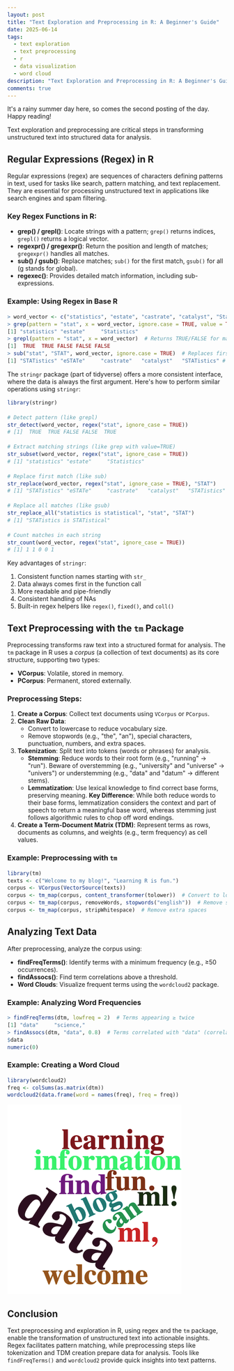 ```yaml
---
layout: post
title: "Text Exploration and Preprocessing in R: A Beginner's Guide"
date: 2025-06-14
tags:
  - text exploration
  - text preprocessing
  - r
  - data visualization
  - word cloud
description: "Text Exploration and Preprocessing in R: A Beginner's Guide"
comments: true
---
```


It's a rainy summer day here, so comes the second posting of the day.  Happy reading!

Text exploration and preprocessing are critical steps in transforming unstructured text into structured data for analysis. 

## Regular Expressions (Regex) in R

Regular expressions (regex) are sequences of characters defining patterns in text, used for tasks like search, pattern matching, and text replacement. They are essential for processing unstructured text in applications like search engines and spam filtering.

### Key Regex Functions in R:
- **grep() / grepl()**: Locate strings with a pattern; `grep()` returns indices, `grepl()` returns a logical vector.
- **regexpr() / gregexpr()**: Return the position and length of matches; `gregexpr()` handles all matches.
- **sub() / gsub()**: Replace matches; `sub()` for the first match, `gsub()` for all (g stands for global).
- **regexec()**: Provides detailed match information, including sub-expressions.

### Example: Using Regex in Base R

```R
> word_vector <- c("statistics", "estate", "castrate", "catalyst", "Statistics")
> grep(pattern = "stat", x = word_vector, ignore.case = TRUE, value = TRUE)  # value=TRUE means it returns the whole word(s) where the pattern is matched
[1] "statistics" "estate"     "Statistics"
> grepl(pattern = "stat", x = word_vector)  # Returns TRUE/FALSE for matches
[1]  TRUE  TRUE FALSE FALSE FALSE
> sub("stat", "STAT", word_vector, ignore.case = TRUE)  # Replaces first "stat" with "STAT"
[1] "STATistics" "eSTATe"     "castrate"   "catalyst"   "STATistics" # Only the first occurance of the pattern in each word is replaced.  Using `gsub` here would yield the same result.
```

The `stringr` package (part of tidyverse) offers a more consistent interface, where the data is always the first argument. Here's how to perform similar operations using `stringr`:

```R
library(stringr)

# Detect pattern (like grepl)
str_detect(word_vector, regex("stat", ignore_case = TRUE))
# [1]  TRUE  TRUE FALSE FALSE  TRUE

# Extract matching strings (like grep with value=TRUE)
str_subset(word_vector, regex("stat", ignore_case = TRUE))
# [1] "statistics" "estate"     "Statistics"

# Replace first match (like sub)
str_replace(word_vector, regex("stat", ignore_case = TRUE), "STAT")
# [1] "STATistics" "eSTATe"     "castrate"   "catalyst"   "STATistics"

# Replace all matches (like gsub)
str_replace_all("statistics is statistical", "stat", "STAT")
# [1] "STATistics is STATistical"

# Count matches in each string
str_count(word_vector, regex("stat", ignore_case = TRUE))
# [1] 1 1 0 0 1
```

Key advantages of `stringr`:
1. Consistent function names starting with `str_`
2. Data always comes first in the function call
3. More readable and pipe-friendly
4. Consistent handling of NAs
5. Built-in regex helpers like `regex()`, `fixed()`, and `coll()`

## Text Preprocessing with the `tm` Package

Preprocessing transforms raw text into a structured format for analysis. The `tm` package in R uses a *corpus* (a collection of text documents) as its core structure, supporting two types:
- **VCorpus**: Volatile, stored in memory.
- **PCorpus**: Permanent, stored externally.

### Preprocessing Steps:
1. **Create a Corpus**: Collect text documents using `VCorpus` or `PCorpus`.
2. **Clean Raw Data**:
   - Convert to lowercase to reduce vocabulary size.
   - Remove stopwords (e.g., "the", "an"), special characters, punctuation, numbers, and extra spaces.
3. **Tokenization**: Split text into tokens (words or phrases) for analysis.
   - **Stemming**: Reduce words to their root form (e.g., "running" → "run"). Beware of overstemming (e.g., "university" and "universe" → "univers") or understemming (e.g., "data" and "datum" → different stems).
   - **Lemmatization**: Use lexical knowledge to find correct base forms, preserving meaning.
   **Key Difference**: While both reduce words to their base forms, lemmatization considers the context and part of speech to return a meaningful base word, whereas stemming just follows algorithmic rules to chop off word endings.
4. **Create a Term-Document Matrix (TDM)**: Represent terms as rows, documents as columns, and weights (e.g., term frequency) as cell values.

### Example: Preprocessing with `tm`

```R
library(tm)
texts <- c("Welcome to my blog!", "Learning R is fun.")
corpus <- VCorpus(VectorSource(texts))
corpus <- tm_map(corpus, content_transformer(tolower))  # Convert to lowercase
corpus <- tm_map(corpus, removeWords, stopwords("english"))  # Remove stopwords
corpus <- tm_map(corpus, stripWhitespace)  # Remove extra spaces
```

## Analyzing Text Data

After preprocessing, analyze the corpus using:
- **findFreqTerms()**: Identify terms with a minimum frequency (e.g., ≥50 occurrences).
- **findAssocs()**: Find term correlations above a threshold.
- **Word Clouds**: Visualize frequent terms using the `wordcloud2` package.

### Example: Analyzing Word Frequencies

```R
> findFreqTerms(dtm, lowfreq = 2)  # Terms appearing ≥ twice
[1] "data"     "science,"
> findAssocs(dtm, "data", 0.8)  # Terms correlated with "data" (correlation ≥0.8)
$data
numeric(0)
```

### Example: Creating a Word Cloud

```R
library(wordcloud2)
freq <- colSums(as.matrix(dtm))
wordcloud2(data.frame(word = names(freq), freq = freq))
```

![Word Cloud](/assets/images/uploads/wordcloud-r.png)

## Conclusion

Text preprocessing and exploration in R, using regex and the `tm` package, enable the transformation of unstructured text into actionable insights. Regex facilitates pattern matching, while preprocessing steps like tokenization and TDM creation prepare data for analysis. Tools like `findFreqTerms()` and `wordcloud2` provide quick insights into text patterns.